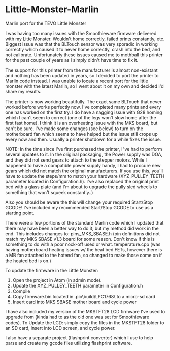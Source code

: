 # Little-Monster-Marlin
Marlin port for the TEVO Little Monster

I was having too many issues with the Smoothieware firmware delivered with my Litte Monster.  Wouldn't home correctly, failed prints constantly, etc.  Biggest issue was that the BLTouch sensor was very sporadic in working correctly which caused it to never home correctly, crash into the bed, and not calibrate.  Unfortunately these issues caused me to mothball this printer for the past couple of years as I simply didn't have time to fix it.

The support for this printer from the manufacturer is almost non-existant and nothing has been updated in years, so I decided to port the printer to Marlin code instead.  I was unable to locate a recent port for the little monster with the latest Marlin, so I went about it on my own and decided I'd share my results.

The printer is now working beautifully.  The exact same BLTouch that never worked before works perfectly now.  I've completed many prints and every one has worked on the first try.  I do have a nagging issue with G28 homing which I can't seem to correct (one of the legs won't slow home after the first fast home).  I think it is an overheating issue with the MKS board, but can't be sure.  I've made some changes (see below) to turn on the motherboard fan which seems to have helped but the issue still crops up every now and then.  Usually a printer shutdown for a while fixes the issue.

NOTE: In the time since I've first purchased the printer, I"ve had to perform several updates to it.  In the original packaging, the Power supply was DOA, and they did not send gears to attach to the stepper motors.  While I happened to have a compatible power supply handy, I had to procure new gears which did not match the original manufacturers.  If you use this, you'll have to update the steps/mm to match your hardware (XYZ_PULLEY_TEETH parameter located in Configuration.h).  I've also replaced the original print bed with a glass plate (and I'm about to upgrade the pully sled wheels to something that won't squeek constantly..)

Also you should be aware the this will change your required Start/Stop GCODE!  I've included my recommended Start/Stop GCODE to use as a starting point.

There were a few portions of the standard Marlin code which I updated that there may have been a better way to do it, but my method did work in the end.  This includes changes to:
  pins_MKS_SBASE.h (pin definitions did not match my MKS SBASE v1.3 board for some reason.  Don't know if this is something to do with a poor nock-off used or what.
  temperature.cpp (was having motherboard heating issues w/ the heat bed FETs, however there is a MB fan attached to the hotend fan, so changed to make those come on if the heated bed is on.)
  
To update the firmware in the Little Monster:
1. Open the project in Atom (in admin mode).
2. Update the XYZ_PULLEY_TEETH parameter in Configuration.h
3. Compile
4. Copy firmware.bin located in .pio\build\LPC1768\ to a micro-sd card
5. Insert card into MKS SBASE mother board and cycle power
  
I have also included my version of the MKSTFT28 LCD firmware I've used to upgrade from (kinda had to as the old one was set for Smoothieware codes).  To Update the LCD: simply copy the files in the MKSTFT28 folder to an SD card, insert into LCD screen, and cycle power.

I also have a separate project (flashprint converter) which I use to help parse and create my gcode files utilizing flashprint software.
  
  
